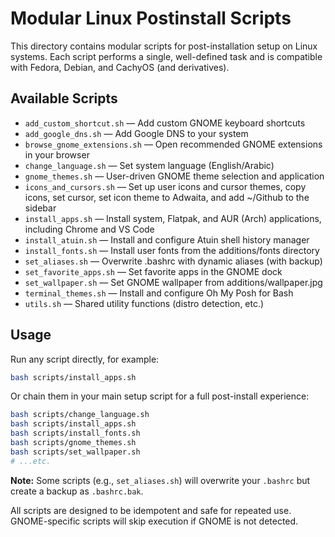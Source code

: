 
# Modular Linux Postinstall Scripts

This directory contains modular scripts for post-installation setup on Linux systems. Each script performs a single, well-defined task and is compatible with Fedora, Debian, and CachyOS (and derivatives).


## Available Scripts

- `add_custom_shortcut.sh` — Add custom GNOME keyboard shortcuts
- `add_google_dns.sh` — Add Google DNS to your system
- `browse_gnome_extensions.sh` — Open recommended GNOME extensions in your browser
- `change_language.sh` — Set system language (English/Arabic)
- `gnome_themes.sh` — User-driven GNOME theme selection and application
- `icons_and_cursors.sh` — Set up user icons and cursor themes, copy icons, set cursor, set icon theme to Adwaita, and add ~/Github to the sidebar
- `install_apps.sh` — Install system, Flatpak, and AUR (Arch) applications, including Chrome and VS Code
- `install_atuin.sh` — Install and configure Atuin shell history manager
- `install_fonts.sh` — Install user fonts from the additions/fonts directory
- `set_aliases.sh` — Overwrite .bashrc with dynamic aliases (with backup)
- `set_favorite_apps.sh` — Set favorite apps in the GNOME dock
- `set_wallpaper.sh` — Set GNOME wallpaper from additions/wallpaper.jpg
- `terminal_themes.sh` — Install and configure Oh My Posh for Bash
- `utils.sh` — Shared utility functions (distro detection, etc.)

## Usage

Run any script directly, for example:

```bash
bash scripts/install_apps.sh
```

Or chain them in your main setup script for a full post-install experience:

```bash
bash scripts/change_language.sh
bash scripts/install_apps.sh
bash scripts/install_fonts.sh
bash scripts/gnome_themes.sh
bash scripts/set_wallpaper.sh
# ...etc.
```

**Note:** Some scripts (e.g., `set_aliases.sh`) will overwrite your `.bashrc` but create a backup as `.bashrc.bak`.

All scripts are designed to be idempotent and safe for repeated use. GNOME-specific scripts will skip execution if GNOME is not detected.

